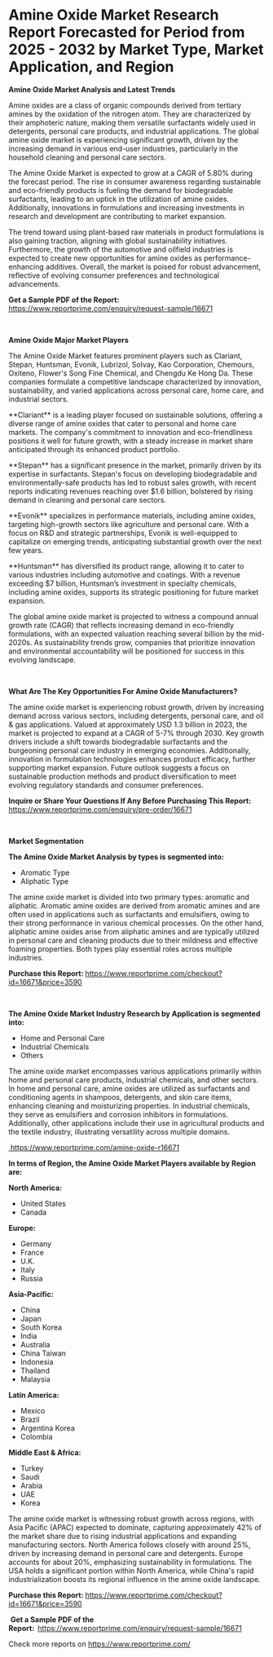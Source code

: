 <p><h1>Amine Oxide Market Research Report Forecasted for Period from 2025 -  2032 by Market Type, Market Application, and Region</h1></p><p><strong>Amine Oxide Market Analysis and Latest Trends</strong></p>
<p><p>Amine oxides are a class of organic compounds derived from tertiary amines by the oxidation of the nitrogen atom. They are characterized by their amphoteric nature, making them versatile surfactants widely used in detergents, personal care products, and industrial applications. The global amine oxide market is experiencing significant growth, driven by the increasing demand in various end-user industries, particularly in the household cleaning and personal care sectors.</p><p>The Amine Oxide Market is expected to grow at a CAGR of 5.80% during the forecast period. The rise in consumer awareness regarding sustainable and eco-friendly products is fueling the demand for biodegradable surfactants, leading to an uptick in the utilization of amine oxides. Additionally, innovations in formulations and increasing investments in research and development are contributing to market expansion. </p><p>The trend toward using plant-based raw materials in product formulations is also gaining traction, aligning with global sustainability initiatives. Furthermore, the growth of the automotive and oilfield industries is expected to create new opportunities for amine oxides as performance-enhancing additives. Overall, the market is poised for robust advancement, reflective of evolving consumer preferences and technological advancements.</p></p>
<p><strong>Get a Sample PDF of the Report:&nbsp;</strong> <a href="https://www.reportprime.com/enquiry/request-sample/16671?utm_campaign=2230&utm_medium=2&utm_source=Github&utm_content=ia&utm_term=18032025&utm_id=amine-oxide">https://www.reportprime.com/enquiry/request-sample/16671</a></p>
<p>&nbsp;</p>
<p><strong>Amine Oxide Major Market Players</strong></p>
<p><p>The Amine Oxide Market features prominent players such as Clariant, Stepan, Huntsman, Evonik, Lubrizol, Solvay, Kao Corporation, Chemours, Oxiteno, Flower's Song Fine Chemical, and Chengdu Ke Hong Da. These companies formulate a competitive landscape characterized by innovation, sustainability, and varied applications across personal care, home care, and industrial sectors.</p><p>**Clariant** is a leading player focused on sustainable solutions, offering a diverse range of amine oxides that cater to personal and home care markets. The company's commitment to innovation and eco-friendliness positions it well for future growth, with a steady increase in market share anticipated through its enhanced product portfolio.</p><p>**Stepan** has a significant presence in the market, primarily driven by its expertise in surfactants. Stepan's focus on developing biodegradable and environmentally-safe products has led to robust sales growth, with recent reports indicating revenues reaching over $1.6 billion, bolstered by rising demand in cleaning and personal care sectors.</p><p>**Evonik** specializes in performance materials, including amine oxides, targeting high-growth sectors like agriculture and personal care. With a focus on R&D and strategic partnerships, Evonik is well-equipped to capitalize on emerging trends, anticipating substantial growth over the next few years.</p><p>**Huntsman** has diversified its product range, allowing it to cater to various industries including automotive and coatings. With a revenue exceeding $7 billion, Huntsman’s investment in specialty chemicals, including amine oxides, supports its strategic positioning for future market expansion.</p><p>The global amine oxide market is projected to witness a compound annual growth rate (CAGR) that reflects increasing demand in eco-friendly formulations, with an expected valuation reaching several billion by the mid-2020s. As sustainability trends grow, companies that prioritize innovation and environmental accountability will be positioned for success in this evolving landscape.</p></p>
<p>&nbsp;</p>
<p><strong>What Are The Key Opportunities For Amine Oxide Manufacturers?</strong></p>
<p><p>The amine oxide market is experiencing robust growth, driven by increasing demand across various sectors, including detergents, personal care, and oil & gas applications. Valued at approximately USD 1.3 billion in 2023, the market is projected to expand at a CAGR of 5-7% through 2030. Key growth drivers include a shift towards biodegradable surfactants and the burgeoning personal care industry in emerging economies. Additionally, innovation in formulation technologies enhances product efficacy, further supporting market expansion. Future outlook suggests a focus on sustainable production methods and product diversification to meet evolving regulatory standards and consumer preferences.</p></p>
<p><strong>Inquire or Share Your Questions If Any Before Purchasing This Report:</strong> <a href="https://www.reportprime.com/enquiry/pre-order/16671?utm_campaign=2230&utm_medium=2&utm_source=Github&utm_content=ia&utm_term=18032025&utm_id=amine-oxide">https://www.reportprime.com/enquiry/pre-order/16671</a></p>
<p>&nbsp;</p>
<p><strong>Market Segmentation</strong></p>
<p><strong>The Amine Oxide Market Analysis by types is segmented into:</strong></p>
<p><ul><li>Aromatic Type</li><li>Aliphatic Type</li></ul></p>
<p><p>The amine oxide market is divided into two primary types: aromatic and aliphatic. Aromatic amine oxides are derived from aromatic amines and are often used in applications such as surfactants and emulsifiers, owing to their strong performance in various chemical processes. On the other hand, aliphatic amine oxides arise from aliphatic amines and are typically utilized in personal care and cleaning products due to their mildness and effective foaming properties. Both types play essential roles across multiple industries.</p></p>
<p><strong>Purchase this Report:&nbsp;</strong><a href="https://www.reportprime.com/checkout?id=16671&price=3590&utm_campaign=2230&utm_medium=2&utm_source=Github&utm_content=ia&utm_term=18032025&utm_id=amine-oxide">https://www.reportprime.com/checkout?id=16671&price=3590</a></p>
<p>&nbsp;</p>
<p><strong>The Amine Oxide Market Industry Research by Application is segmented into:</strong></p>
<p><ul><li>Home and Personal Care</li><li>Industrial Chemicals</li><li>Others</li></ul></p>
<p><p>The amine oxide market encompasses various applications primarily within home and personal care products, industrial chemicals, and other sectors. In home and personal care, amine oxides are utilized as surfactants and conditioning agents in shampoos, detergents, and skin care items, enhancing cleaning and moisturizing properties. In industrial chemicals, they serve as emulsifiers and corrosion inhibitors in formulations. Additionally, other applications include their use in agricultural products and the textile industry, illustrating versatility across multiple domains.</p></p>
<p><a href="https://www.reportprime.com/amine-oxide-r16671?utm_campaign=2230&utm_medium=2&utm_source=Github&utm_content=ia&utm_term=18032025&utm_id=amine-oxide">&nbsp;https://www.reportprime.com/amine-oxide-r16671</a></p>
<p><strong>In terms of Region, the Amine Oxide Market Players available by Region are:</strong></p>
<p>
    <p> <strong> North America: </strong>
        <ul>
            <li>United States</li>
            <li>Canada</li>
        </ul>
        </p> 
    <p> <strong> Europe: </strong>
        <ul>
            <li>Germany</li>
            <li>France</li>
            <li>U.K.</li>
            <li>Italy</li>
            <li>Russia</li>
        </ul>
        </p> 
    <p> <strong> Asia-Pacific: </strong>
        <ul>
            <li>China</li>
            <li>Japan</li>
            <li>South Korea</li>
            <li>India</li>
            <li>Australia</li>
            <li>China Taiwan</li>
            <li>Indonesia</li>
            <li>Thailand</li>
            <li>Malaysia</li>
        </ul>
        </p> 
    <p> <strong> Latin America: </strong>
        <ul>
            <li>Mexico</li>
            <li>Brazil</li>
            <li>Argentina Korea</li>
            <li>Colombia</li>
        </ul>
        </p> 
    <p> <strong> Middle East & Africa: </strong>
        <ul>
            <li>Turkey</li>
            <li>Saudi</li>
            <li>Arabia</li>
            <li>UAE</li>
            <li>Korea</li>
        </ul>
    </p>
    </p>
<p><p>The amine oxide market is witnessing robust growth across regions, with Asia Pacific (APAC) expected to dominate, capturing approximately 42% of the market share due to rising industrial applications and expanding manufacturing sectors. North America follows closely with around 25%, driven by increasing demand in personal care and detergents. Europe accounts for about 20%, emphasizing sustainability in formulations. The USA holds a significant portion within North America, while China's rapid industrialization boosts its regional influence in the amine oxide landscape.</p></p>
<p><strong>Purchase this Report: </strong><a href="https://www.reportprime.com/checkout?id=16671&price=3590&utm_campaign=2230&utm_medium=2&utm_source=Github&utm_content=ia&utm_term=18032025&utm_id=amine-oxide">https://www.reportprime.com/checkout?id=16671&price=3590</a></p>
<p>&nbsp;<strong>Get a Sample PDF of the Report:&nbsp;&nbsp;</strong><a href="https://www.reportprime.com/enquiry/request-sample/16671?utm_campaign=2230&utm_medium=2&utm_source=Github&utm_content=ia&utm_term=18032025&utm_id=amine-oxide">https://www.reportprime.com/enquiry/request-sample/16671</a></p>
<p><strong></strong></p>
<p>Check more reports on <a href="https://www.reportprime.com/?utm_campaign=2230&utm_medium=2&utm_source=Github&utm_content=ia&utm_term=18032025&utm_id=amine-oxide">https://www.reportprime.com/</a></p>